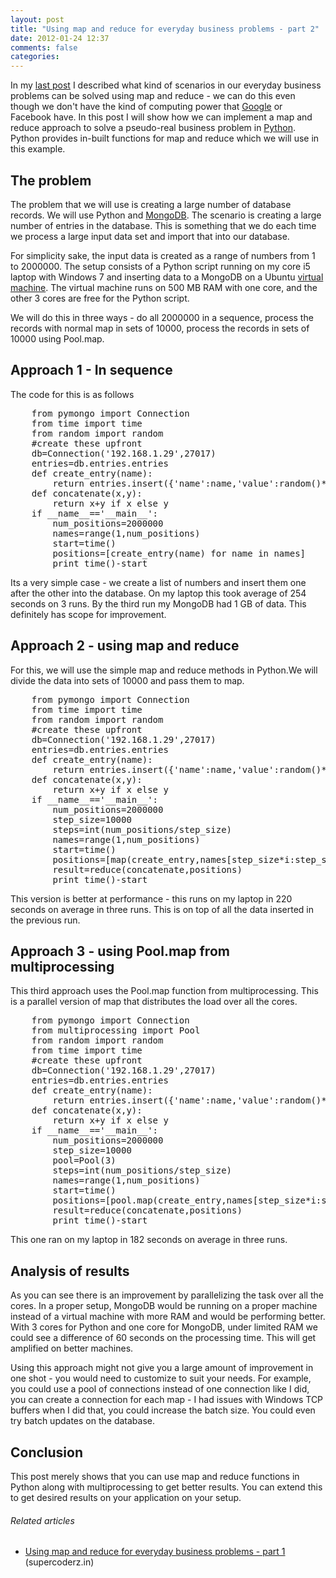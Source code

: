 ```yaml
---
layout: post
title: "Using map and reduce for everyday business problems - part 2"
date: 2012-01-24 12:37
comments: false
categories:
---
```


In my <a title="map reduce part 1" href="http://supercoderz.in/2012/01/21/using-map-and-reduce-for-everyday-business-problems-part-1/">last post</a> I described what kind of scenarios in our everyday business problems can be solved using map and reduce - we can do this even though we don't have the kind of computing power that <a  title="Google" href="http://google.com" rel="homepage">Google</a> or Facebook have. In this post I will show how we can implement a map and reduce approach to solve a pseudo-real business problem in <a  title="Python (programming language)" href="http://www.python.org/" rel="homepage">Python</a>. Python provides in-built functions for map and reduce which we will use in this example.


<h2>The problem</h2>
The problem that we will use is creating a large number of database records. We will use Python and <a  title="MongoDB" href="http://www.mongodb.org/" rel="homepage">MongoDB</a>. The scenario is creating a large number of entries in the database. This is something that we do each time we process a large input data set and import that into our database.

For simplicity sake, the input data is created as a range of numbers from 1 to 2000000. The setup consists of a Python script running on my core i5 laptop with Windows 7 and inserting data to a MongoDB on a Ubuntu <a  title="Virtual machine" href="http://en.wikipedia.org/wiki/Virtual_machine" rel="wikipedia">virtual machine</a>. The virtual machine runs on 500 MB RAM with one core, and the other 3 cores are free for the Python script.

We will do this in three ways - do all 2000000 in a sequence, process the records with normal map in sets of 10000, process the records in sets of 10000 using Pool.map.
<h2>Approach 1 - In sequence</h2>
The code for this is as follows
<pre>    from pymongo import Connection
    from time import time
    from random import random
    #create these upfront
    db=Connection('192.168.1.29',27017)
    entries=db.entries.entries
    def create_entry(name):
        return entries.insert({'name':name,'value':random()*100})
    def concatenate(x,y):
        return x+y if x else y
    if __name__=='__main__':
        num_positions=2000000
        names=range(1,num_positions)
        start=time()
        positions=[create_entry(name) for name in names]
        print time()-start</pre>
Its a very simple case - we create a list of numbers and insert them one after the other into the database. On my laptop this took average of 254 seconds on 3 runs. By the third run my MongoDB had 1 GB of data. This definitely has scope for improvement.
<h2>Approach 2 - using map and reduce</h2>
For this, we will use the simple map and reduce methods in Python.We will divide the data into sets of 10000 and pass them to map.
<pre>    from pymongo import Connection
    from time import time
    from random import random
    #create these upfront
    db=Connection('192.168.1.29',27017)
    entries=db.entries.entries
    def create_entry(name):
        return entries.insert({'name':name,'value':random()*100})
    def concatenate(x,y):
        return x+y if x else y
    if __name__=='__main__':
        num_positions=2000000
        step_size=10000
        steps=int(num_positions/step_size)
        names=range(1,num_positions)
        start=time()
        positions=[map(create_entry,names[step_size*i:step_size*(i+1)]) for i in range(0,steps)]
        result=reduce(concatenate,positions)
        print time()-start</pre>
This version is better at performance - this runs on my laptop in 220 seconds on average in three runs. This is on top of all the data inserted in the previous run.
<h2>Approach 3 - using Pool.map from multiprocessing</h2>
This third approach uses the Pool.map function from multiprocessing. This is a parallel version of map that distributes the load over all the cores.
<pre>    from pymongo import Connection
    from multiprocessing import Pool
    from random import random
    from time import time
    #create these upfront
    db=Connection('192.168.1.29',27017)
    entries=db.entries.entries
    def create_entry(name):
        return entries.insert({'name':name,'value':random()*100})
    def concatenate(x,y):
        return x+y if x else y
    if __name__=='__main__':
        num_positions=2000000
        step_size=10000
        pool=Pool(3)
        steps=int(num_positions/step_size)
        names=range(1,num_positions)
        start=time()
        positions=[pool.map(create_entry,names[step_size*i:step_size*(i+1)]) for i in range(0,steps)]
        result=reduce(concatenate,positions)
        print time()-start</pre>
This one ran on my laptop in 182 seconds on average in three runs.
<h2>Analysis of results</h2>
As you can see there is an improvement by parallelizing the task over all the cores. In a proper setup, MongoDB would be running on a proper machine instead of a virtual machine with more RAM and would be performing better. With 3 cores for Python and one core for MongoDB, under limited RAM we could see a difference of 60 seconds on the processing time. This will get amplified on better machines.

Using this approach might not give you a large amount of improvement in one shot - you would need to customize to suit your needs. For example, you could use a pool of connections instead of one connection like I did, you can create a connection for each map - I had issues with Windows TCP buffers when I did that, you could increase the batch size. You could even try batch updates on the database.
<h2>Conclusion</h2>
This post merely shows that you can use map and reduce functions in Python along with multiprocessing to get better results. You can extend this to get desired results on your application on your setup.
<h6 class="zemanta-related-title" style="font-size:1em;">Related articles</h6>
<ul class="zemanta-article-ul">
	<li class="zemanta-article-ul-li"><a href="http://supercoderz.in/2012/01/21/using-map-and-reduce-for-everyday-business-problems-part-1/">Using map and reduce for everyday business problems - part 1</a> (supercoderz.in)</li>
</ul>